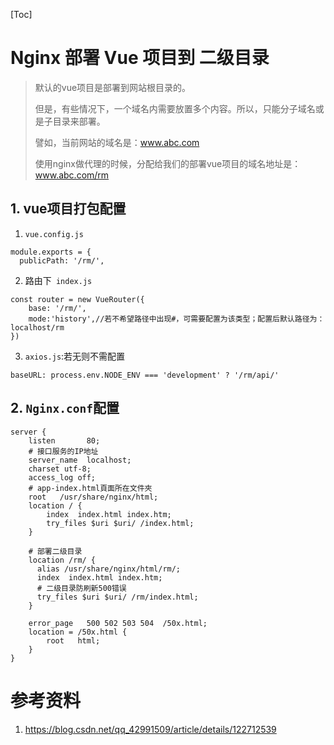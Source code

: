 [Toc]

# Nginx 部署 Vue 项目到 二级目录

> 默认的vue项目是部署到网站根目录的。
>
> 但是，有些情况下，一个域名内需要放置多个内容。所以，只能分子域名或是子目录来部署。
>
> 譬如，当前网站的域名是：www.abc.com
>
> 使用nginx做代理的时候，分配给我们的部署vue项目的域名地址是：www.abc.com/rm

## 1. vue项目打包配置

1. `vue.config.js`

```
module.exports = {
  publicPath: '/rm/',
```

2. 路由下` index.js`

```
const router = new VueRouter({
	base: '/rm/',
	mode:'history',//若不希望路径中出现#，可需要配置为该类型；配置后默认路径为：localhost/rm
})
```

3. `axios.js`:若无则不需配置

```
baseURL: process.env.NODE_ENV === 'development' ? '/rm/api/'
```

## 2. `Nginx.conf`配置

```
server {
	listen       80;
	# 接口服务的IP地址
	server_name  localhost;
	charset utf-8;
	access_log off;
	# app-index.html頁面所在文件夾
	root   /usr/share/nginx/html;
	location / {
		index  index.html index.htm;
		try_files $uri $uri/ /index.html;
	}
 
	# 部署二级目录
	location /rm/ {
	  alias /usr/share/nginx/html/rm/;
	  index  index.html index.htm;
	  # 二级目录防刷新500错误
	  try_files $uri $uri/ /rm/index.html;
	}
 
	error_page   500 502 503 504  /50x.html;
	location = /50x.html {
		root   html;
	}
}
```

# 参考资料

1. https://blog.csdn.net/qq_42991509/article/details/122712539